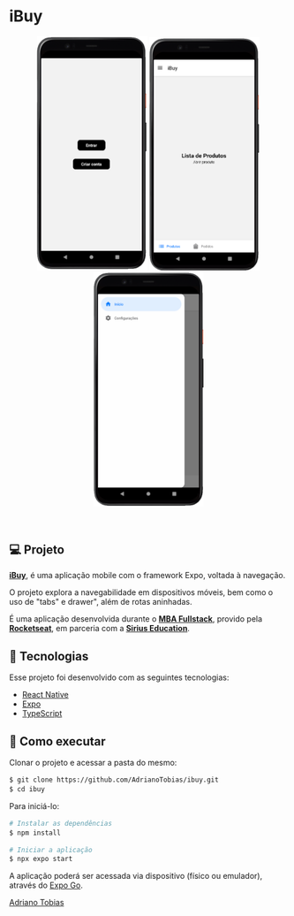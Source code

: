 # iBuy

<p align="center">
  <img src=".github/preview-home.png" alt="Preview do projeto - Página Home" width="200">
  <img src=".github/preview-tabs.png" alt="Preview do projeto - Página com tabs" width="200">
  <img src=".github/preview-menu.png" alt="Preview do projeto - Página com menu" width="200">
</p>

<br>

## 💻 Projeto

**[iBuy](https://github.com/AdrianoTobias/ibuy)**, é uma aplicação mobile com o framework Expo, voltada à navegação.

O projeto explora a navegabilidade em dispositivos móveis, bem como o uso de "tabs" e drawer", além de rotas aninhadas.

É uma aplicação desenvolvida durante o **[MBA Fullstack](https://www.rocketseat.com.br/mba)**, provido pela **[Rocketseat](https://rocketseat.com.br/)**, em parceria com a **[Sirius Education](https://landing.sirius.education/home/)**.


## 🧪 Tecnologias

Esse projeto foi desenvolvido com as seguintes tecnologias:

- [React Native](https://reactnative.dev/)
- [Expo](https://expo.dev/)
- [TypeScript](https://www.typescriptlang.org/)


## 🚀 Como executar

Clonar o projeto e acessar a pasta do mesmo:

```bash
$ git clone https://github.com/AdrianoTobias/ibuy.git
$ cd ibuy
```

Para iniciá-lo:
```bash
# Instalar as dependências
$ npm install
```

```bash
# Iniciar a aplicação
$ npx expo start
```
A aplicação poderá ser acessada via dispositivo (físico ou emulador), através do [Expo Go](https://docs.expo.dev/get-started/set-up-your-environment/).



[Adriano Tobias](https://github.com/AdrianoTobias)
